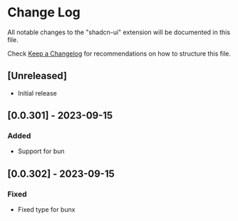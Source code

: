 # Change Log

All notable changes to the "shadcn-ui" extension will be documented in this file.

Check [Keep a Changelog](http://keepachangelog.com/) for recommendations on how to structure this file.

## [Unreleased]

- Initial release

## [0.0.301] - 2023-09-15

### Added

- Support for bun

## [0.0.302] - 2023-09-15

### Fixed

- Fixed type for bunx
